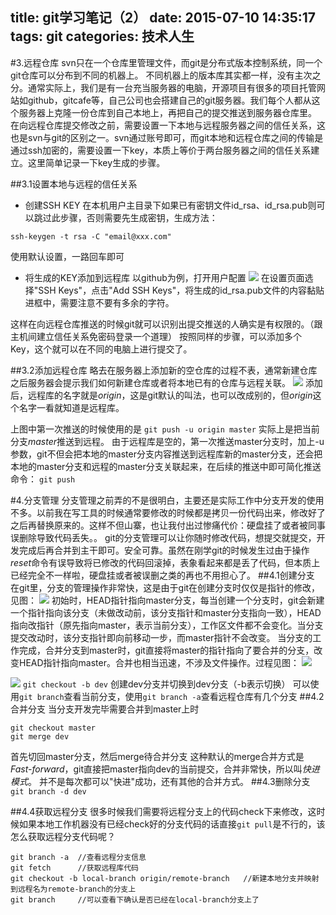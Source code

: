 title: git学习笔记（2）
date: 2015-07-10 14:35:17
tags: git
categories: 技术人生
---
#3.远程仓库
svn只在一个仓库里管理文件，而git是分布式版本控制系统，同一个git仓库可以分布到不同的机器上。
不同机器上的版本库其实都一样，没有主次之分。通常实际上，我们是有一台充当服务器的电脑，开源项目有很多的项目托管网站如github，gitcafe等，自己公司也会搭建自己的git服务器。我们每个人都从这个服务器上克隆一份仓库到自己本地上，再把自己的提交推送到服务器仓库里。
在向远程仓库提交修改之前，需要设置一下本地与远程服务器之间的信任关系，这也是svn与git的区别之一。svn通过账号即可，而git本地和远程仓库之间的传输是通过ssh加密的，需要设置一下key，本质上等价于两台服务器之间的信任关系建立。这里简单记录一下key生成的步骤。
<!--more-->
##3.1设置本地与远程的信任关系
- 创建SSH KEY
在本机用户主目录下如果已有密钥文件id_rsa、id_rsa.pub则可以跳过此步骤，否则需要先生成密钥，生成方法：
```
ssh-keygen -t rsa -C "email@xxx.com"
```
使用默认设置，一路回车即可
- 将生成的KEY添加到远程库
以github为例，打开用户配置
![](http://ww2.sinaimg.cn/bmiddle/62d95157gw1etxonuntbqj20p60gqta2.jpg)
在设置页面选择"SSH Keys"，点击"Add SSH Keys"，将生成的id_rsa.pub文件的内容黏贴进框中，需要注意不要有多余的字符。

这样在向远程仓库推送的时候git就可以识别出提交推送的人确实是有权限的。（跟主机间建立信任关系免密码登录一个道理）
按照同样的步骤，可以添加多个Key，这个就可以在不同的电脑上进行提交了。

##3.2添加远程仓库
略去在服务器上添加新的空仓库的过程不表，通常新建仓库之后服务器会提示我们如何新建仓库或者将本地已有的仓库与远程关联。
![](http://ww4.sinaimg.cn/bmiddle/62d95157gw1etxp7xfwq3j20g6098jt4.jpg)
添加后，远程库的名字就是*origin*，这是git默认的叫法，也可以改成别的，但*origin*这个名字一看就知道是远程库。

上图中第一次推送的时候使用的是
`git push -u origin master`
实际上是把当前分支*master*推送到远程。
由于远程库是空的，第一次推送master分支时，加上-u参数，git不但会把本地的master分支内容推送到远程库新的master分支，还会把本地的master分支和远程的master分支关联起来，在后续的推送中即可简化推送命令：
`git push`

#4.分支管理
分支管理之前弄的不是很明白，主要还是实际工作中分支开发的使用不多。以前我在写工具的时候通常要修改的时候都是拷贝一份代码出来，修改好了之后再替换原来的。这样不但山寨，也让我付出过惨痛代价：硬盘挂了或者被同事误删除导致代码丢失。。
git的分支管理可以让你随时修改代码，想提交就提交，开发完成后再合并到主干即可。安全可靠。虽然在刚学git的时候发生过由于操作*reset*命令有误导致将已修改的代码回滚掉，表象看起来都是丢了代码，但本质上已经完全不一样啦，硬盘挂或者被误删之类的再也不用担心了。
##4.1创建分支
在git里，分支的管理操作非常快，这是由于git在创建分支时仅仅是指针的修改，见图：
![](http://ww3.sinaimg.cn/thumbnail/62d95157gw1etxpo3n0e5j208d047q2w.jpg)
初始时，HEAD指针指向master分支，每当创建一个分支时，git会新建一个指针指向该分支（未做改动前，该分支指针和master分支指向一致），HEAD指向改指针（原先指向master，表示当前分支），工作区文件都不会变化。当分支提交改动时，该分支指针即向前移动一步，而master指针不会改变。
当分支的工作完成，合并分支到master时，git直接将master的指针指向了要合并的分支，改变HEAD指针指向master。合并也相当迅速，不涉及文件操作。过程见图：
![](http://ww4.sinaimg.cn/bmiddle/62d95157gw1etxpwrt26lj20dq06hmx7.jpg)

![](http://ww2.sinaimg.cn/bmiddle/62d95157gw1etxpwv53w5j20br0660st.jpg)
`git checkout -b dev`
创建dev分支并切换到dev分支（-b表示切换）
可以使用`git branch`查看当前分支，使用`git branch -a`查看远程仓库有几个分支
##4.2合并分支
当分支开发完毕需要合并到master上时
```
git checkout master
git merge dev
```
首先切回master分支，然后merge待合并分支
这种默认的merge合并方式是*Fast-forward*，git直接把master指向dev的当前提交，合并非常快，所以叫*快进模式*。
并不是每次都可以"快进"成功，还有其他的合并方式。
##4.3删除分支
`git branch -d dev`

##4.4获取远程分支
很多时候我们需要将远程分支上的代码check下来修改，这时候如果本地工作机器没有已经check好的分支代码的话直接`git pull`是不行的，该怎么获取远程分支代码呢？
```
git branch -a  //查看远程分支信息
git fetch      //获取远程库代码
git checkout -b local-branch origin/remote-branch   //新建本地分支并映射到远程名为remote-branch的分支上
git branch     //可以查看下确认是否已经在local-branch分支上了
```

